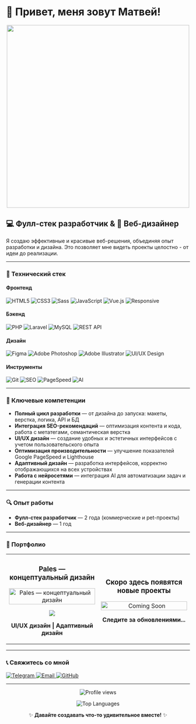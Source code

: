 # 👋 Привет, меня зовут Матвей!

<div align="center">
  <img src="https://media.giphy.com/media/v1.Y2lkPTc5MGI3NjExcDEyZ2JlMGMzYnk3OXRiZDNlMHg1aHU1OHV0MDcwZWxrazFtZzQ1eCZlcD12MV9pbnRlcm5hbF9naWZfYnlfaWQmY3Q9Zw/qgQUggAC3Pfv687qPC/giphy.gif" width="500" />
</div>

## 💻 Фулл-стек разработчик & 🎨 Веб-дизайнер

Я создаю эффективные и красивые веб-решения, объединяя опыт разработки и дизайна. Это позволяет мне видеть проекты целостно - от идеи до реализации.

---

### 🚀 Технический стек

#### Фронтенд
<p>
  <img alt="HTML5" src="https://img.shields.io/badge/-HTML5-E34F26?style=flat-square&logo=html5&logoColor=white" />
  <img alt="CSS3" src="https://img.shields.io/badge/-CSS3-1572B6?style=flat-square&logo=css3&logoColor=white" />
  <img alt="Sass" src="https://img.shields.io/badge/-Sass-CC6699?style=flat-square&logo=sass&logoColor=white" />
  <img alt="JavaScript" src="https://img.shields.io/badge/-JavaScript-F7DF1E?style=flat-square&logo=javascript&logoColor=black" />
  <img alt="Vue.js" src="https://img.shields.io/badge/-Vue.js-4FC08D?style=flat-square&logo=vue.js&logoColor=white" />
  <img alt="Responsive" src="https://img.shields.io/badge/-Responsive_Design-3DDC84?style=flat-square&logo=samsung&logoColor=white" />
</p>

#### Бэкенд
<p>
  <img alt="PHP" src="https://img.shields.io/badge/-PHP-777BB4?style=flat-square&logo=php&logoColor=white" />
  <img alt="Laravel" src="https://img.shields.io/badge/-Laravel-FF2D20?style=flat-square&logo=laravel&logoColor=white" />
  <img alt="MySQL" src="https://img.shields.io/badge/-MySQL-4479A1?style=flat-square&logo=mysql&logoColor=white" />
  <img alt="REST API" src="https://img.shields.io/badge/-REST_API-009688?style=flat-square&logo=fastapi&logoColor=white" />
</p>

#### Дизайн
<p>
  <img alt="Figma" src="https://img.shields.io/badge/-Figma-F24E1E?style=flat-square&logo=figma&logoColor=white" />
  <img alt="Adobe Photoshop" src="https://img.shields.io/badge/-Photoshop-31A8FF?style=flat-square&logo=adobe-photoshop&logoColor=white" />
  <img alt="Adobe Illustrator" src="https://img.shields.io/badge/-Illustrator-FF9A00?style=flat-square&logo=adobe-illustrator&logoColor=white" />
  <img alt="UI/UX Design" src="https://img.shields.io/badge/-UI/UX_Design-0ACF83?style=flat-square&logo=webflow&logoColor=white" />
</p>

#### Инструменты
<p>
  <img alt="Git" src="https://img.shields.io/badge/-Git-F05032?style=flat-square&logo=git&logoColor=white" />
  <img alt="SEO" src="https://img.shields.io/badge/-SEO-47A248?style=flat-square&logo=googlesearchconsole&logoColor=white" />
  <img alt="PageSpeed" src="https://img.shields.io/badge/-Google_PageSpeed-4285F4?style=flat-square&logo=google-chrome&logoColor=white" />
  <img alt="AI" src="https://img.shields.io/badge/-AI_Integration-412991?style=flat-square&logo=openai&logoColor=white" />
</p>

---

### 💼 Ключевые компетенции

- **Полный цикл разработки** — от дизайна до запуска: макеты, верстка, логика, API и БД
- **Интеграция SEO-рекомендаций** — оптимизация контента и кода, работа с метатегами, семантическая верстка
- **UI/UX дизайн** — создание удобных и эстетичных интерфейсов с учетом пользовательского опыта
- **Оптимизация производительности** — улучшение показателей Google PageSpeed и Lighthouse
- **Адаптивный дизайн** — разработка интерфейсов, корректно отображающихся на всех устройствах
- **Работа с нейросетями** — интеграция AI для автоматизации задач и генерации контента

---

### 🔍 Опыт работы

- **Фулл-стек разработчик** — 2 года (коммерческие и pet-проекты)
- **Веб-дизайнер** — 1 год

---

### 🎨 Портфолио

<table>
  <tr>
    <td width="50%">
      <h3 align="center">Pales — концептуальный дизайн</h3>
      <div align="center">
        <a href="https://dprofile.ru/case/111836/pales-konceptualnyi-dizain" target="_blank">
          <img src="https://i.ibb.co/kXdB2jx/portfolio-preview.jpg" width="100%" alt="Pales — концептуальный дизайн"/>
        </a>
        <p>
          <a href="https://dprofile.ru/case/111836/pales-konceptualnyi-dizain" target="_blank">
            <img src="https://img.shields.io/badge/-Посмотреть_проект-000000?style=for-the-badge&logo=dprofile&logoColor=white"/>
          </a>
        </p>
        <p><strong>UI/UX дизайн | Адаптивный дизайн</strong></p>
      </div>
    </td>
    <td width="50%">
      <h3 align="center">Скоро здесь появятся новые проекты</h3>
      <div align="center">
        <img src="https://i.ibb.co/vVSk8Bg/coming-soon.jpg" width="100%" alt="Coming Soon"/>
        <p><strong>Следите за обновлениями...</strong></p>
      </div>
    </td>
  </tr>
</table>

---

### 📞 Свяжитесь со мной

<p>
  <a href="https://t.me/makleimk" target="_blank">
    <img alt="Telegram" src="https://img.shields.io/badge/-Telegram-26A5E4?style=for-the-badge&logo=telegram&logoColor=white" />
  </a>
  <a href="mailto:yazikrutoy@gmail.com">
    <img alt="Email" src="https://img.shields.io/badge/-Email-D14836?style=for-the-badge&logo=gmail&logoColor=white" />
  </a>
  <a href="https://github.com/Yazi939" target="_blank">
    <img alt="GitHub" src="https://img.shields.io/badge/-GitHub-181717?style=for-the-badge&logo=github&logoColor=white" />
  </a>
</p>

---

<p align="center">
  <img src="https://komarev.com/ghpvc/?username=Yazi939&color=blueviolet&style=flat-square&label=Просмотры+профиля" alt="Profile views"/>
</p>

<div align="center">
  <img src="https://github-readme-stats.vercel.app/api/top-langs/?username=Yazi939&layout=compact&theme=radical" alt="Top Languages" />
</div>

<div align="center">
  <p>✨ <strong>Давайте создавать что-то удивительное вместе!</strong> ✨</p>
</div>
